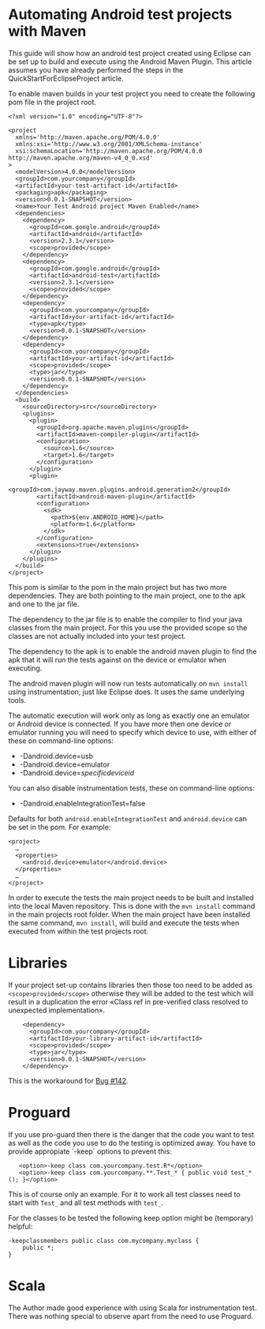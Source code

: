 # Automating Android test projects with Maven #

This guide will show how an android test project created using Eclipse can be set up to build and execute using the Android Maven Plugin. This article assumes you have already performed the steps in the QuickStartForEclipseProject article.

To enable maven builds in your test project you need to create the following pom file in the project root.

```
<?xml version="1.0" encoding="UTF-8"?>

<project
  xmlns='http://maven.apache.org/POM/4.0.0'
  xmlns:xsi='http://www.w3.org/2001/XMLSchema-instance'
  xsi:schemaLocation='http://maven.apache.org/POM/4.0.0 http://maven.apache.org/maven-v4_0_0.xsd'
>
  <modelVersion>4.0.0</modelVersion>
  <groupId>com.yourcompany</groupId>
  <artifactId>your-test-artifact-id</artifactId>
  <packaging>apk</packaging>
  <version>0.0.1-SNAPSHOT</version>
  <name>Your Test Android project Maven Enabled</name>
  <dependencies>
    <dependency>
      <groupId>com.google.android</groupId>
      <artifactId>android</artifactId>
      <version>2.3.1</version>
      <scope>provided</scope>
    </dependency>
    <dependency>
      <groupId>com.google.android</groupId>
      <artifactId>android-test</artifactId>
      <version>2.3.1</version>
      <scope>provided</scope>
    </dependency>
    <dependency>
      <groupId>com.yourcompany</groupId>
      <artifactId>your-artifact-id</artifactId>
      <type>apk</type>
      <version>0.0.1-SNAPSHOT</version>
    </dependency>
    <dependency>
      <groupId>com.yourcompany</groupId>
      <artifactId>your-artifact-id</artifactId>
      <scope>provided</scope>
      <type>jar</type>
      <version>0.0.1-SNAPSHOT</version>
    </dependency>
  </dependencies>
  <build>
    <sourceDirectory>src</sourceDirectory>
    <plugins>
      <plugin>
        <groupId>org.apache.maven.plugins</groupId>
        <artifactId>maven-compiler-plugin</artifactId>
        <configuration>
          <source>1.6</source>
          <target>1.6</target>
        </configuration>
      </plugin>
      <plugin>
        <groupId>com.jayway.maven.plugins.android.generation2</groupId>
        <artifactId>android-maven-plugin</artifactId>
        <configuration>
          <sdk>
            <path>${env.ANDROID_HOME}</path>
            <platform>1.6</platform>
          </sdk>
        </configuration>
        <extensions>true</extensions>
      </plugin>
    </plugins>
  </build>
</project>
```

This pom is similar to the pom in the main project but has two more dependencies. They are both pointing to the main project, one to the apk and one to the jar file.

The dependency to the jar file is to enable the compiler to find your java classes from the main project. For this you use the provided scope so the classes are not actually included into your test project.

The dependency to the apk is to enable the android maven plugin to find the apk that it will run the tests against on the device or emulator when executing.

The android maven plugin will now run tests automatically on `mvn install` using instrumentation, just like Eclipse does. It uses the same underlying tools.

The automatic execution will work only as long as exactly one an emulator or Android device is connected. If you have more then one device or emulator running you will need to specify which device to use, with either of these on command-line options:

  * -Dandroid.device=usb
  * -Dandroid.device=emulator
  * -Dandroid.device=_specificdeviceid_

You can also disable instrumentation tests, these on command-line options:

  * -Dandroid.enableIntegrationTest=false

Defaults for both `android.enableIntegrationTest` and `android.device` can be set in the pom. For example:

```
<project>
  …
  <properties>
    <android.device>emulator</android.device>
  </properties>
  …
</project>
```

In order to execute the tests the main project needs to be built and installed into the local Maven repository. This is done with the `mvn install` command in the main projects root folder. When the main project have been installed the same command, `mvn install`, will build and execute the tests when executed from within the test projects root.

# Libraries #

If your project set-up contains libraries then those too need to be added as `<scope>provided</scope>` otherwise they will be added to the test which will result in a duplication the error «Class ref in pre-verified class resolved to unexpected implementation».

```
    <dependency>
      <groupId>com.yourcompany</groupId>
      <artifactId>your-library-artifact-id</artifactId>
      <scope>provided</scope>
      <type>jar</type>
      <version>0.0.1-SNAPSHOT</version>
    </dependency>
```

This is the workaround for [Bug #142](https://code.google.com/p/maven-android-plugin/issues/detail?id=142).

# Proguard #

If you use pro-guard then  there is the danger that the code you want to test as well as the code you use to do the testing is optimized away. You have to provide appropiate ´-keep´ options to prevent this:

```
   <option>-keep class com.yourcompany.test.R*</option>
   <option>-keep class com.yourcompany.**.Test_* { public void test_* (); }</option>
```

This is of course only an example. For it to work  all test classes need to start with `Test_` and all test methods with `test_`.

For the classes to be tested the following keep option might be (temporary) helpful:

```
-keepclassmembers public class com.mycompany.myclass {
    public *;
}
```

# Scala #

The Author made good experience with using Scala for instrumentation test. There was nothing special to observe apart from the need to use Proguard.